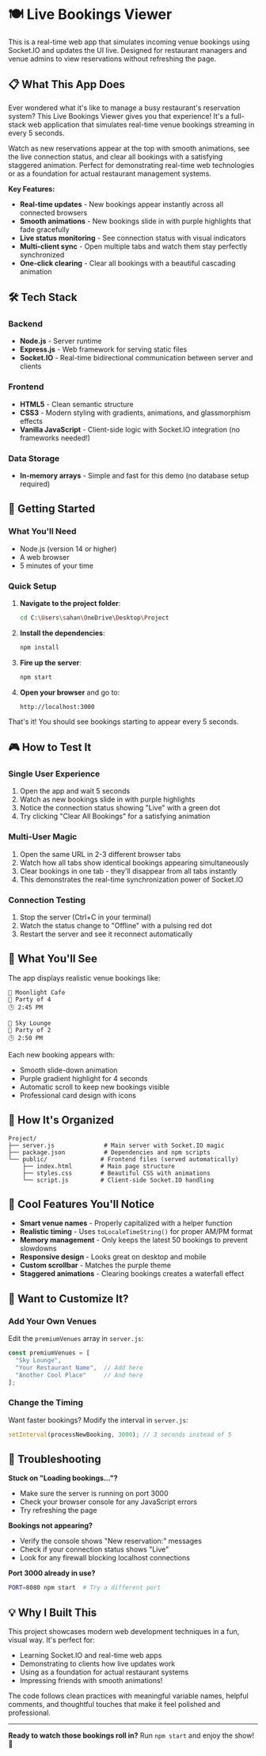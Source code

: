 # 🍽️ Live Bookings Viewer

This is a real-time web app that simulates incoming venue bookings using Socket.IO and updates the UI live. Designed for restaurant managers and venue admins to view reservations without refreshing the page.

## 📋 What This App Does

Ever wondered what it's like to manage a busy restaurant's reservation system? This Live Bookings Viewer gives you that experience! It's a full-stack web application that simulates real-time venue bookings streaming in every 5 seconds.

Watch as new reservations appear at the top with smooth animations, see the live connection status, and clear all bookings with a satisfying staggered animation. Perfect for demonstrating real-time web technologies or as a foundation for actual restaurant management systems.

**Key Features:**
- **Real-time updates** - New bookings appear instantly across all connected browsers
- **Smooth animations** - New bookings slide in with purple highlights that fade gracefully
- **Live status monitoring** - See connection status with visual indicators
- **Multi-client sync** - Open multiple tabs and watch them stay perfectly synchronized
- **One-click clearing** - Clear all bookings with a beautiful cascading animation

## 🛠️ Tech Stack

### Backend
- **Node.js** - Server runtime
- **Express.js** - Web framework for serving static files
- **Socket.IO** - Real-time bidirectional communication between server and clients

### Frontend
- **HTML5** - Clean semantic structure
- **CSS3** - Modern styling with gradients, animations, and glassmorphism effects
- **Vanilla JavaScript** - Client-side logic with Socket.IO integration (no frameworks needed!)

### Data Storage
- **In-memory arrays** - Simple and fast for this demo (no database setup required)

## 🚀 Getting Started

### What You'll Need
- Node.js (version 14 or higher)
- A web browser
- 5 minutes of your time

### Quick Setup

1. **Navigate to the project folder**:
   ```bash
   cd C:\Users\sahan\OneDrive\Desktop\Project
   ```

2. **Install the dependencies**:
   ```bash
   npm install
   ```

3. **Fire up the server**:
   ```bash
   npm start
   ```

4. **Open your browser** and go to:
   ```
   http://localhost:3000
   ```

That's it! You should see bookings starting to appear every 5 seconds.

## 🎮 How to Test It

### Single User Experience
1. Open the app and wait 5 seconds
2. Watch as new bookings slide in with purple highlights
3. Notice the connection status showing "Live" with a green dot
4. Try clicking "Clear All Bookings" for a satisfying animation

### Multi-User Magic
1. Open the same URL in 2-3 different browser tabs
2. Watch how all tabs show identical bookings appearing simultaneously
3. Clear bookings in one tab - they'll disappear from all tabs instantly
4. This demonstrates the real-time synchronization power of Socket.IO

### Connection Testing
1. Stop the server (Ctrl+C in your terminal)
2. Watch the status change to "Offline" with a pulsing red dot
3. Restart the server and see it reconnect automatically

## 📱 What You'll See

The app displays realistic venue bookings like:

```
🏢 Moonlight Cafe
👥 Party of 4
🕒 2:45 PM

🏢 Sky Lounge  
👥 Party of 2
🕒 2:50 PM
```

Each new booking appears with:
- Smooth slide-down animation
- Purple gradient highlight for 4 seconds
- Automatic scroll to keep new bookings visible
- Professional card design with icons

## 📁 How It's Organized

```
Project/
├── server.js              # Main server with Socket.IO magic
├── package.json           # Dependencies and npm scripts
└── public/               # Frontend files (served automatically)
    ├── index.html        # Main page structure
    ├── styles.css        # Beautiful CSS with animations
    └── script.js         # Client-side Socket.IO handling
```

## 🎨 Cool Features You'll Notice

- **Smart venue names** - Properly capitalized with a helper function
- **Realistic timing** - Uses `toLocaleTimeString()` for proper AM/PM format
- **Memory management** - Only keeps the latest 50 bookings to prevent slowdowns
- **Responsive design** - Looks great on desktop and mobile
- **Custom scrollbar** - Matches the purple theme
- **Staggered animations** - Clearing bookings creates a waterfall effect

## 🔧 Want to Customize It?

### Add Your Own Venues
Edit the `premiumVenues` array in `server.js`:
```javascript
const premiumVenues = [
  "Sky Lounge",
  "Your Restaurant Name",  // Add here
  "Another Cool Place"     // And here
];
```

### Change the Timing
Want faster bookings? Modify the interval in `server.js`:
```javascript
setInterval(processNewBooking, 3000); // 3 seconds instead of 5
```

## 🐛 Troubleshooting

**Stuck on "Loading bookings..."?**
- Make sure the server is running on port 3000
- Check your browser console for any JavaScript errors
- Try refreshing the page

**Bookings not appearing?**
- Verify the console shows "New reservation:" messages
- Check if your connection status shows "Live"
- Look for any firewall blocking localhost connections

**Port 3000 already in use?**
```bash
PORT=8080 npm start  # Try a different port
```

## 💡 Why I Built This

This project showcases modern web development techniques in a fun, visual way. It's perfect for:
- Learning Socket.IO and real-time web apps
- Demonstrating to clients how live updates work
- Using as a foundation for actual restaurant systems
- Impressing friends with smooth animations!

The code follows clean practices with meaningful variable names, helpful comments, and thoughtful touches that make it feel polished and professional.

---

**Ready to watch those bookings roll in?** Run `npm start` and enjoy the show! 🎉
